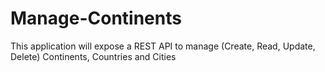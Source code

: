 # Manage-Continents
This application will expose a REST API to manage (Create, Read, Update, Delete) Continents, Countries and Cities
